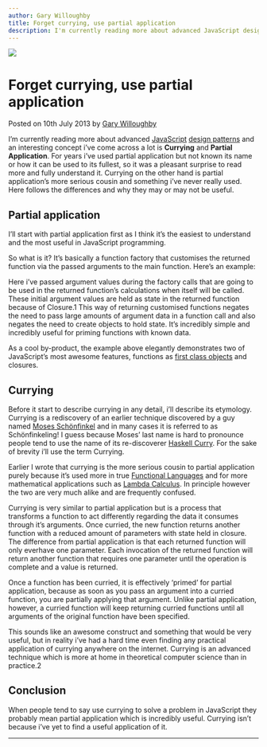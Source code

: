```yaml
---
author: Gary Willoughby
title: Forget currying, use partial application
description: I'm currently reading more about advanced JavaScript design patterns and an interesting concept i've come across a lot is Currying and Partial Application.
---
```


![](/articles/images/forget-currying-use-partial-application-banner.jpg)

# Forget currying, use partial application

<time>Posted on 10th July 2013 by [Gary Willoughby](/pages/about.html)</time>

I’m currently reading more about advanced [JavaScript](https://en.wikipedia.org/wiki/JavaScript) [design patterns](https://en.wikipedia.org/wiki/Design_pattern) and an interesting concept i’ve come across a lot is **Currying** and **Partial Application**. For years i’ve used partial application but not known its name or how it can be used to its fullest, so it was a pleasant surprise to read more and fully understand it. Currying on the other hand is partial application’s more serious cousin and something i’ve never really used. Here follows the differences and why they may or may not be useful.

## Partial application

I’ll start with partial application first as I think it’s the easiest to understand and the most useful in JavaScript programming.

So what is it? It’s basically a function factory that customises the returned function via the passed arguments to the main function. Here’s an example:

<script src="https://gist.github.com/nomad-software/d00c7c233a643ec186faf3001812518e.js"></script>

Here i’ve passed argument values during the factory calls that are going to be used in the returned function’s calculations when itself will be called. These initial argument values are held as state in the returned function because of Closure.1 This way of returning customised functions negates the need to pass large amounts of argument data in a function call and also negates the need to create objects to hold state. It’s incredibly simple and incredibly useful for priming functions with known data.

As a cool by-product, the example above elegantly demonstrates two of JavaScript’s most awesome features, functions as [first class objects](https://en.wikipedia.org/wiki/First-class_citizen) and closures.

## Currying

Before it start to describe currying in any detail, i’ll describe its etymology. Currying is a rediscovery of an earlier technique discovered by a guy named [Moses Schönfinkel](https://en.wikipedia.org/wiki/Moses_Sch%C3%B6nfinkel) and in many cases it is referred to as Schönfinkeling! I guess because Moses’ last name is hard to pronounce people tend to use the name of its re-discoverer [Haskell Curry](https://en.wikipedia.org/wiki/Haskell_Curry). For the sake of brevity i’ll use the term Currying.

Earlier I wrote that currying is the more serious cousin to partial application purely because it’s used more in true [Functional Languages](https://en.wikipedia.org/wiki/Functional_programming) and for more mathematical applications such as [Lambda Calculus](https://en.wikipedia.org/wiki/Lambda_calculus). In principle however the two are very much alike and are frequently confused.

Currying is very similar to partial application but is a process that transforms a function to act differently regarding the data it consumes through it’s arguments. Once curried, the new function returns another function with a reduced amount of parameters with state held in closure. The difference from partial application is that each returned function will only everhave one parameter. Each invocation of the returned function will return another function that requires one parameter until the operation is complete and a value is returned.

Once a function has been curried, it is effectively ‘primed’ for partial application, because as soon as you pass an argument into a curried function, you are partially applying that argument. Unlike partial application, however, a curried function will keep returning curried functions until all arguments of the original function have been specified.

This sounds like an awesome construct and something that would be very useful, but in reality i’ve had a hard time even finding any practical application of currying anywhere on the internet. Currying is an advanced technique which is more at home in theoretical computer science than in practice.2

## Conclusion

When people tend to say use currying to solve a problem in JavaScript they probably mean partial application which is incredibly useful. Currying isn’t because i’ve yet to find a useful application of it.

---
